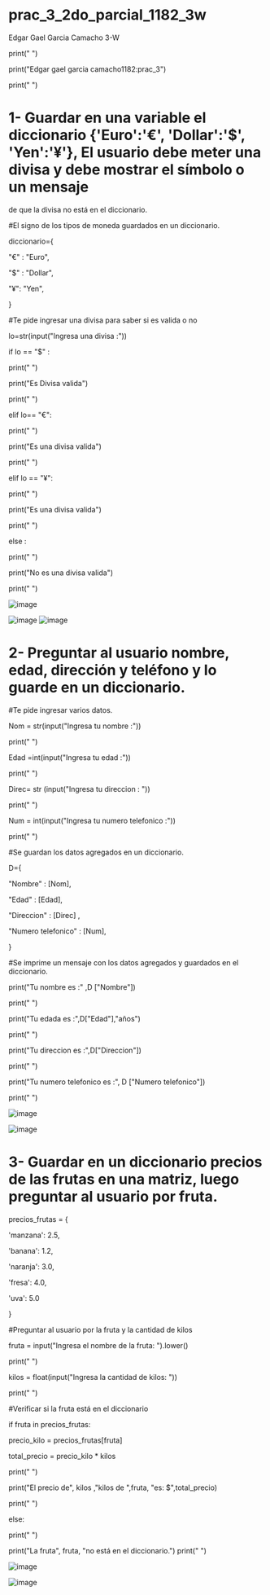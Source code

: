 # prac_3_2do_parcial_1182_3w
Edgar Gael Garcia Camacho 3-W

print(" ")

print("Edgar gael garcia camacho1182:prac_3")

print(" ")

# 1- Guardar en una variable el diccionario {'Euro':'€', 'Dollar':'$', 'Yen':'¥'}, El usuario debe meter una divisa y debe mostrar el símbolo o un mensaje 

de que la divisa no está en el diccionario.

#El signo de los tipos de moneda guardados en un diccionario.

diccionario={

  "€" : "Euro",
  
  "$" : "Dollar",
  
  "¥":  "Yen",

}

#Te pide ingresar una divisa para saber si es valida o no

lo=str(input("Ingresa una divisa :"))

if lo == "$" :

  print(" ")

  print("Es Divisa valida")
  
  print(" ")

elif lo== "€":

  print(" ")
  
  print("Es una divisa valida")
  
  print(" ")

elif lo == "¥":

  print(" ")
  
  print("Es una divisa valida")
  
  print(" ")

else :

  print(" ")
  
  print("No es una divisa valida")
  
  print(" ")

  ![image](https://github.com/user-attachments/assets/8b66dcee-6829-492f-ba57-3f54481953a2)

![image](https://github.com/user-attachments/assets/96544850-c36a-4997-bb22-78c6b990198e) ![image](https://github.com/user-attachments/assets/177565bc-517e-4d33-a63c-9f5e11624951)


# 2- Preguntar al usuario nombre, edad, dirección y teléfono y lo guarde en un diccionario.   

#Te pide ingresar varios datos.

Nom = str(input("Ingresa tu nombre :"))

print(" ")

Edad =int(input("Ingresa tu edad :"))

print(" ")

Direc= str (input("Ingresa tu direccion : "))

print(" ")

Num = int(input("Ingresa tu numero telefonico :"))

print(" ")

#Se guardan los datos agregados en un diccionario.

D={

  "Nombre" : [Nom], 
  
  "Edad"  : [Edad],
  
  "Direccion" :  [Direc] ,
  
  "Numero telefonico" : [Num],

}

#Se imprime un mensaje con los datos agregados y guardados en el diccionario.

print("Tu nombre es :" ,D ["Nombre"])

print(" ")

print("Tu edada es :",D["Edad"],"años")

print(" ")

print("Tu direccion es :",D["Direccion"])

print(" ")

print("Tu numero telefonico es :", D ["Numero telefonico"])

print(" ")

![image](https://github.com/user-attachments/assets/eb1e5758-8cd6-4a09-88ec-2601b4756c02)

![image](https://github.com/user-attachments/assets/4de51571-c2c2-4c29-9475-bb3214c4b4bb)


# 3- Guardar en un diccionario precios de las frutas en una matriz, luego preguntar al usuario por fruta. 

precios_frutas = {

  'manzana': 2.5,
  
  'banana': 1.2,

  'naranja': 3.0,
  
  'fresa': 4.0,
  
  'uva': 5.0

}


#Preguntar al usuario por la fruta y la cantidad de kilos

fruta = input("Ingresa el nombre de la fruta: ").lower()

print(" ")

kilos = float(input("Ingresa la cantidad de kilos: "))

print(" ")

#Verificar si la fruta está en el diccionario

if fruta in precios_frutas:

  precio_kilo = precios_frutas[fruta]
  
  total_precio = precio_kilo * kilos
  
  print(" ")
  
  print("El precio de", kilos ,"kilos de ",fruta, "es: $",total_precio)

  print(" ")

else:

  print(" ")
  
  print("La fruta", fruta, "no está en el diccionario.")
    print(" ")
    
![image](https://github.com/user-attachments/assets/352ae11e-a109-43fd-a6da-67b04e8594c3)

![image](https://github.com/user-attachments/assets/a3a6bd5b-943e-4b60-b32f-b0168c2447e9)

